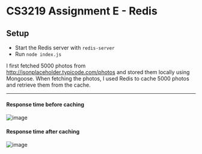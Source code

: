 # CS3219 Assignment E - Redis

## Setup

-   Start the Redis server with `redis-server`
-   Run `node index.js`

I first fetched 5000 photos from http://jsonplaceholder.typicode.com/photos and stored them locally using Mongoose. When fetching the photos, I used Redis to cache 5000 photos and retrieve them from the cache.

---

#### Response time before caching

![image](https://user-images.githubusercontent.com/39623254/191664647-d6234da9-1bc9-4683-9f28-1c59b5adf644.png)

#### Response time after caching

![image](https://user-images.githubusercontent.com/39623254/191664668-a0747b43-e0d8-4382-8913-33350b25cf5d.png)
